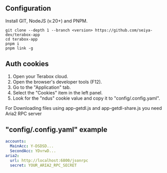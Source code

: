## Configuration
Install GIT, NodeJS (v.20+) and PNPM.

```
git clone --depth 1 --branch <version> https://github.com/seiya-dev/terabox-app
cd terabox-app
pnpm i
pnpm link -g
```

## Auth cookies

1. Open your Terabox cloud.
2. Open the browser's developer tools (F12).
3. Go to the "Application" tab.
4. Select the "Cookies" item in the left panel.
5. Look for the "ndus" cookie value and copy it to "config/.config.yaml".

For Downloading files using app-getdl.js and app-getdl-share.js you need Aria2 RPC server

## "config/.config.yaml" example

```yaml
accounts:
  MainAcc: Y-DSDSD...
  SecondAcc: YDvrwD...
aria2:
  url: http://localhost:6800/jsonrpc
  secret: YOUR_ARIA2_RPC_SECRET
```
